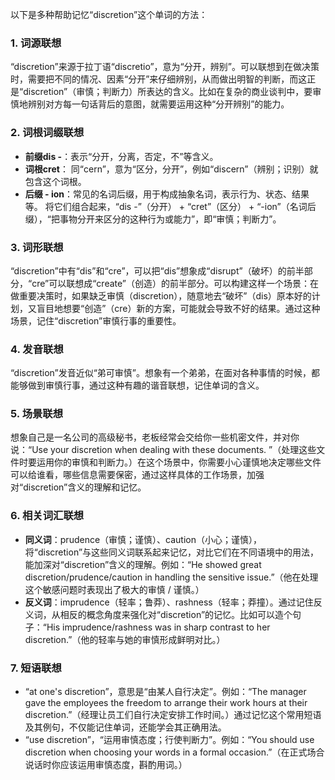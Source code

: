 以下是多种帮助记忆“discretion”这个单词的方法：

### 1. 词源联想
 “discretion”来源于拉丁语“discretio”，意为“分开，辨别”。可以联想到在做决策时，需要把不同的情况、因素“分开”来仔细辨别，从而做出明智的判断，而这正是“discretion”（审慎；判断力）所表达的含义。比如在复杂的商业谈判中，要审慎地辨别对方每一句话背后的意图，就需要运用这种“分开辨别”的能力。 

### 2. 词根词缀联想 
 - **前缀dis -**：表示“分开，分离，否定，不”等含义。 
 - **词根cret**： 同“cern”，意为“区分，分开”，例如“discern”（辨别；识别）就包含这个词根。 
 - **后缀 - ion**：常见的名词后缀，用于构成抽象名词，表示行为、状态、结果等。 
将它们组合起来，“dis -”（分开） + “cret”（区分） + “-ion”（名词后缀），“把事物分开来区分的这种行为或能力”，即“审慎；判断力”。 

### 3. 词形联想 
 “discretion”中有“dis”和“cre”，可以把“dis”想象成“disrupt”（破坏）的前半部分，“cre”可以联想成“create”（创造）的前半部分。可以构建这样一个场景：在做重要决策时，如果缺乏审慎（discretion），随意地去“破坏”（dis）原本好的计划，又盲目地想要“创造”（cre）新的方案，可能就会导致不好的结果。通过这种场景，记住“discretion”审慎行事的重要性。 

### 4. 发音联想 
 “discretion”发音近似“弟可审慎”。想象有一个弟弟，在面对各种事情的时候，都能够做到审慎行事，通过这种有趣的谐音联想，记住单词的含义。 

### 5. 场景联想 
想象自己是一名公司的高级秘书，老板经常会交给你一些机密文件，并对你说：“Use your discretion when dealing with these documents. ”（处理这些文件时要运用你的审慎和判断力。）在这个场景中，你需要小心谨慎地决定哪些文件可以给谁看，哪些信息需要保密，通过这样具体的工作场景，加强对“discretion”含义的理解和记忆。 

### 6. 相关词汇联想 
 - **同义词**：prudence（审慎；谨慎）、caution（小心；谨慎），将“discretion”与这些同义词联系起来记忆，对比它们在不同语境中的用法，能加深对“discretion”含义的理解。例如：“He showed great discretion/prudence/caution in handling the sensitive issue.”（他在处理这个敏感问题时表现出了极大的审慎 / 谨慎。） 
 - **反义词**：imprudence（轻率；鲁莽）、rashness（轻率；莽撞）。通过记住反义词，从相反的概念角度来强化对“discretion”的记忆。比如可以造个句子：“His imprudence/rashness was in sharp contrast to her discretion.”（他的轻率与她的审慎形成鲜明对比。） 

### 7. 短语联想 
 - “at one's discretion”，意思是“由某人自行决定”。例如：“The manager gave the employees the freedom to arrange their work hours at their discretion.”（经理让员工们自行决定安排工作时间。）通过记忆这个常用短语及其例句，不仅能记住单词，还能学会其正确用法。 
 - “use discretion”，“运用审慎态度；行使判断力”。例如：“You should use discretion when choosing your words in a formal occasion.”（在正式场合说话时你应该运用审慎态度，斟酌用词。） 